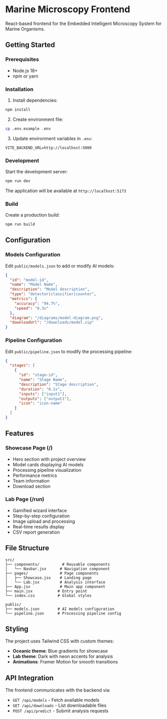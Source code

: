 # Marine Microscopy Frontend

React-based frontend for the Embedded Intelligent Microscopy System for Marine Organisms.

## Getting Started

### Prerequisites
- Node.js 18+ 
- npm or yarn

### Installation

1. Install dependencies:
```bash
npm install
```

2. Create environment file:
```bash
cp .env.example .env
```

3. Update environment variables in `.env`:
```
VITE_BACKEND_URL=http://localhost:5000
```

### Development

Start the development server:
```bash
npm run dev
```

The application will be available at `http://localhost:5173`

### Build

Create a production build:
```bash
npm run build
```

## Configuration

### Models Configuration

Edit `public/models.json` to add or modify AI models:

```json
{
  "id": "model-id",
  "name": "Model Name",
  "description": "Model description",
  "type": "detector|classifier|counter",
  "metrics": {
    "accuracy": "94.7%",
    "speed": "0.3s"
  },
  "diagram": "/diagrams/model-diagram.png",
  "downloadUrl": "/downloads/model.zip"
}
```

### Pipeline Configuration

Edit `public/pipeline.json` to modify the processing pipeline:

```json
{
  "stages": [
    {
      "id": "stage-id",
      "name": "Stage Name",
      "description": "Stage description",
      "duration": "0.1s",
      "inputs": ["input1"],
      "outputs": ["output1"],
      "icon": "icon-name"
    }
  ]
}
```

## Features

### Showcase Page (/)
- Hero section with project overview
- Model cards displaying AI models
- Processing pipeline visualization
- Performance metrics
- Team information
- Download section

### Lab Page (/run)
- Gamified wizard interface
- Step-by-step configuration
- Image upload and processing
- Real-time results display
- CSV report generation

## File Structure

```
src/
├── components/          # Reusable components
│   └── Navbar.jsx      # Navigation component
├── pages/              # Page components
│   ├── Showcase.jsx    # Landing page
│   └── Lab.jsx         # Analysis interface
├── App.jsx             # Main app component
├── main.jsx           # Entry point
└── index.css          # Global styles

public/
├── models.json        # AI models configuration
└── pipeline.json      # Processing pipeline config
```

## Styling

The project uses Tailwind CSS with custom themes:
- **Oceanic theme**: Blue gradients for showcase
- **Lab theme**: Dark with neon accents for analysis
- **Animations**: Framer Motion for smooth transitions

## API Integration

The frontend communicates with the backend via:
- `GET /api/models` - Fetch available models
- `GET /api/downloads` - List downloadable files
- `POST /api/predict` - Submit analysis requests